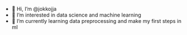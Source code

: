 - 👋 Hi, I’m @jokkojja
- 👀 I’m interested in data science and machine learning
- 🌱 I’m currently learning data preprocessing and make my first steps in ml

<!---
jokkojja/jokkojja is a ✨ special ✨ repository because its `README.md` (this file) appears on your GitHub profile.
You can click the Preview link to take a look at your changes.
--->
